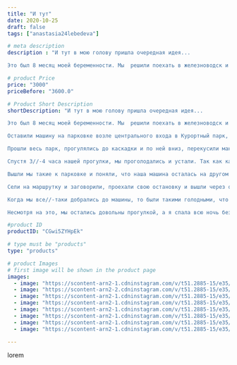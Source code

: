 ```yaml
---
title: "И тут"
date: 2020-10-25
draft: false
tags: ["anastasia24lebedeva"]

# meta description
description : "И тут в мою голову пришла очередная идея...

Это был 8 месяц моей беременности. Мы  решили поехать в железноводск и погулять. Там только открыли нижнюю часть ка"

# product Price
price: "3000"
priceBefore: "3600.0"

# Product Short Description
shortDescription: "И тут в мою голову пришла очередная идея...

Это был 8 месяц моей беременности. Мы  решили поехать в железноводск и погулять. Там только открыли нижнюю часть каскадной лестницы.

Оставили машину на парковке возле центрального входа в Курортный парк, взяли дочин самокат и пошли....

Прошли весь парк, прогулялись до каскадки и по ней вниз, перекусили мандаринок на лавочке, побегали с голубями, и спустились вниз к озеру 30//-ке. Обошли озеро, тогда оно было ещё не облагорожено, но всеравно красиво.

Спустя 3//-4 часа нашей прогулки, мы проголодались и устали. Так как кафе там еще не работали, мы решили поехать в сторону дома и перекусить по дороге.

Вышли мы такие к парковке и поняли, что наша машина осталась на другом конце парка... А это 2 остановки вверх... Тудудум....

Сели на маршрутку и заговорили, проехали свою остановку и вышли через одну, так что нам пришлось топать вниз до машины ещё несколько сот метров по тратуарам железка с его живописными спусками и подьемами... 

Когда мы все//-таки добрались до машины, то были такими голодными, что готовы были съесть слона. Видимо удача была не на нашей стороне, потому что мы не нашли во всем городе ни одного работающего заведения, даже ГИРО😶.

Несмотря на это, мы остались довольны прогулкой, а я спала всю ночь без задних ног."

#product ID
productID: "CGwi5ZYHpEk"

# type must be "products"
type: "products"

# product Images
# first image will be shown in the product page
images:
  - image: "https://scontent-arn2-1.cdninstagram.com/v/t51.2885-15/e35/122487249_747495385830458_321808998987389038_n.jpg?se=7&tp=1&_nc_ht=scontent-arn2-1.cdninstagram.com&_nc_cat=102&_nc_ohc=xoRzyZRwCtcAX-EhFVo&ccb=7-4&oh=1e58495dd9d990f179ae03a3cf929155&oe=60835B62&ig_cache_key=MjQyNzU5MzY3NDQ1OTAyMjQ3Mg%3D%3D.2-ccb7-4"
  - image: "https://scontent-arn2-2.cdninstagram.com/v/t51.2885-15/e35/122262508_185361803076180_2354718215921225698_n.jpg?se=7&tp=1&_nc_ht=scontent-arn2-2.cdninstagram.com&_nc_cat=100&_nc_ohc=rraFMX2eWOsAX-tgv7q&ccb=7-4&oh=b10a693f559c3e2b405e9ec1ea09be4d&oe=60821D78&ig_cache_key=MjQyNzU5MzY3NDQ1MDU3ODE1MA%3D%3D.2-ccb7-4"
  - image: "https://scontent-arn2-1.cdninstagram.com/v/t51.2885-15/e35/122509653_1589386921248091_1514591224880142739_n.jpg?se=7&tp=1&_nc_ht=scontent-arn2-1.cdninstagram.com&_nc_cat=107&_nc_ohc=PEP4SjZnmBgAX9AjQ0z&ccb=7-4&oh=299ccfb07e47e6949d9b8d8f13d3b9d2&oe=60830387&ig_cache_key=MjQyNzU5MzY3NDQyNTQwMDYwMQ%3D%3D.2-ccb7-4"
  - image: "https://scontent-arn2-1.cdninstagram.com/v/t51.2885-15/e35/122400997_365383608243287_101679179848357600_n.jpg?se=8&tp=1&_nc_ht=scontent-arn2-1.cdninstagram.com&_nc_cat=111&_nc_ohc=c5b3zJZFxc8AX8A-Xnw&ccb=7-4&oh=2f35aac357b3b6e8e6ec195af28b70f3&oe=6081865D&ig_cache_key=MjQyNzU5MzY3NDQ0MjI2MjU0Ng%3D%3D.2-ccb7-4"
  - image: "https://scontent-arn2-1.cdninstagram.com/v/t51.2885-15/e35/122502936_834023813804682_1757054023763150509_n.jpg?se=8&tp=1&_nc_ht=scontent-arn2-1.cdninstagram.com&_nc_cat=106&_nc_ohc=L1mZFWEkl3AAX8cwfGO&ccb=7-4&oh=87aaf79901dc8b68612d4d13921e4ee0&oe=6083A1F6&ig_cache_key=MjQyNzU5MzY3NDU1OTc5OTE2Mg%3D%3D.2-ccb7-4"
  - image: "https://scontent-arn2-1.cdninstagram.com/v/t51.2885-15/e35/122536007_451040085872409_384783723547965066_n.jpg?se=8&tp=1&_nc_ht=scontent-arn2-1.cdninstagram.com&_nc_cat=109&_nc_ohc=3N6YuFxpcLAAX-LG09y&ccb=7-4&oh=34a98bf3d2737eb308e42f75085a3ed6&oe=6084FF61&ig_cache_key=MjQyNzU5MzY3NDQ2NzM2MDA4MA%3D%3D.2-ccb7-4"
  - image: "https://scontent-arn2-1.cdninstagram.com/v/t51.2885-15/e35/122262508_406822240327239_7413845094286561885_n.jpg?se=8&tp=1&_nc_ht=scontent-arn2-1.cdninstagram.com&_nc_cat=103&_nc_ohc=FalV_wujP_wAX_Wx-eb&ccb=7-4&oh=818cab3e571ee8046e13ca5892d7f426&oe=608237E3&ig_cache_key=MjQyNzU5MzY3NDQ3NTkyMDc1MQ%3D%3D.2-ccb7-4"
  - image: "https://scontent-arn2-1.cdninstagram.com/v/t51.2885-15/e35/122401691_201487864723263_5818990622943465993_n.jpg?se=8&tp=1&_nc_ht=scontent-arn2-1.cdninstagram.com&_nc_cat=103&_nc_ohc=ZGtNPahfvTIAX-Zxhaz&ccb=7-4&oh=4f3f7f12ee400c160012bca0b781ac60&oe=608275A1&ig_cache_key=MjQyNzU5MzY3NDQ4NDM0NTQ5NA%3D%3D.2-ccb7-4"

---
```

lorem

